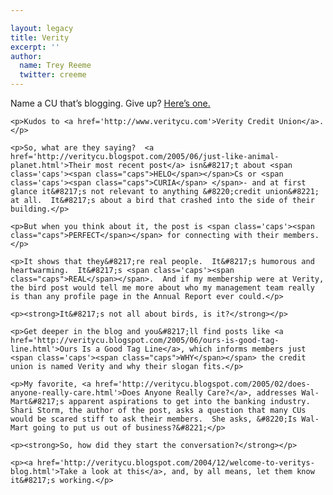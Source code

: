 ```yaml
---

layout: legacy
title: Verity
excerpt: ''
author:
  name: Trey Reeme
  twitter: creeme
---
```


<p>Name a CU that&#8217;s blogging.  Give up?  <a href='http://veritycu.blogspot.com'>Here&#8217;s one.</a></p>

    <p>Kudos to <a href='http://www.veritycu.com'>Verity Credit Union</a>.</p>

    <p>So, what are they saying?  <a href='http://veritycu.blogspot.com/2005/06/just-like-animal-planet.html'>Their most recent post</a> isn&#8217;t about <span class='caps'><span class="caps">HELO</span></span>Cs or <span class='caps'><span class="caps">CURIA</span> </span>- and at first glance it&#8217;s not relevant to anything &#8220;credit union&#8221; at all.  It&#8217;s about a bird that crashed into the side of their building.</p>

    <p>But when you think about it, the post is <span class='caps'><span class="caps">PERFECT</span></span> for connecting with their members.</p>

    <p>It shows that they&#8217;re real people.  It&#8217;s humorous and heartwarming.  It&#8217;s <span class='caps'><span class="caps">REAL</span></span>.  And if my membership were at Verity, the bird post would tell me more about who my management team really is than any profile page in the Annual Report ever could.</p>

    <p><strong>It&#8217;s not all about birds, is it?</strong></p>

    <p>Get deeper in the blog and you&#8217;ll find posts like <a href='http://veritycu.blogspot.com/2005/06/ours-is-good-tag-line.html'>Ours Is a Good Tag Line</a>, which informs members just <span class='caps'><span class="caps">WHY</span></span> the credit union is named Verity and why their slogan fits.</p>

    <p>My favorite, <a href='http://veritycu.blogspot.com/2005/02/does-anyone-really-care.html'>Does Anyone Really Care?</a>, addresses Wal-Mart&#8217;s apparent aspirations to get into the banking industry.  Shari Storm, the author of the post, asks a question that many CUs would be scared stiff to ask their members.  She asks, &#8220;Is Wal-Mart going to put us out of business?&#8221;</p>

    <p><strong>So, how did they start the conversation?</strong></p>

    <p><a href='http://veritycu.blogspot.com/2004/12/welcome-to-veritys-blog.html'>Take a look at this</a>, and, by all means, let them know it&#8217;s working.</p>